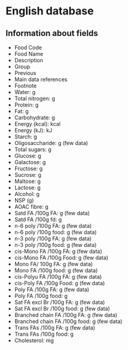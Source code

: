 # English database

## Information about fields

- Food Code
- Food Name
- Description
- Group
- Previous
- Main data references
- Footnote
- Water: g
- Total nitrogen: g
- Protein: g
- Fat: g
- Carbohydrate: g
- Energy (kcal): kcal
- Energy (kJ): kJ
- Starch: g
- Oligosaccharide: g (few data)
- Total sugars: g
- Glucose: g
- Galactose: g
- Fructose: g
- Sucrose: g
- Maltose: g
- Lactose: g
- Alcohol: g
- NSP (g)
- AOAC fibre: g
- Satd FA /100g FA: g (few data)
- Satd FA /100g fd: g
- n-6 poly /100g FA: g (few data)
- n-6 poly /100g food: g (few data)
- n-3 poly /100g FA: g (few data)
- n-3 poly /100g food: g (few data)
- cis-Mono FA /100g FA: g (few data)
- cis-Mono FA /100g Food: g (few data)
- Mono FA/ 100g FA: g (few data)
- Mono FA /100g food: g (few data)
- cis-Polyu FA /100g FA: g (few data)
- cis-Poly FA /100g Food: g (few data)
- Poly FA /100g FA: g (few data)
- Poly FA /100g food: g
- Sat FA excl Br /100g FA: g (few data)
- Sat FA excl Br /100g food: g (few data)
- Branched chain FA /100g FA: g (few data)
- Branched chain FA /100g food: g (few data)
- Trans FAs /100g FA: g (few data)
- Trans FAs /100g food: g
- Cholesterol: mg

